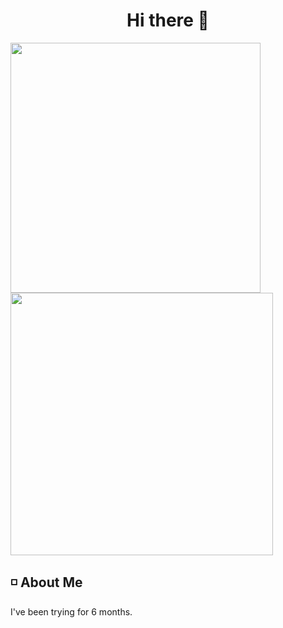 <h1 align="center"> Hi there 👋 </h1>

<div aligin="center">
	<img src="https://github-readme-stats.vercel.app/api/top-langs/?username=aquieover0&theme=dark" width="400px"> <img src="https://github-readme-stats.vercel.app/api?username=aquieover0&show_icons=true&theme=dark" width=420px>
</div>

## ◽ About Me

I've been trying for 6 months.
